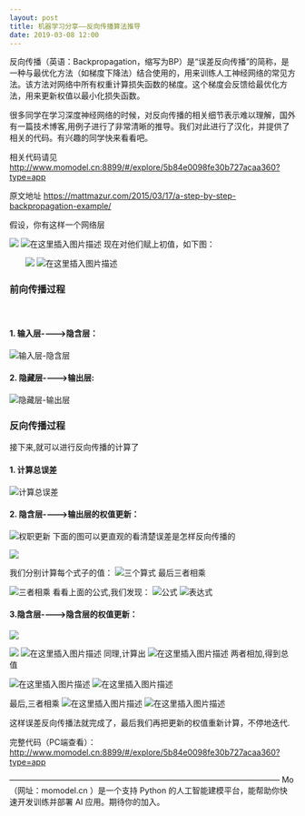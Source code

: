 ```yaml
---
layout: post
title: 机器学习分享——反向传播算法推导
date: 2019-03-08 12:00
---
```

反向传播（英语：Backpropagation，缩写为BP）是“误差反向传播”的简称，是一种与最优化方法（如梯度下降法）结合使用的，用来训练人工神经网络的常见方法。该方法对网络中所有权重计算损失函数的梯度。这个梯度会反馈给最优化方法，用来更新权值以最小化损失函数。

很多同学在学习深度神经网络的时候，对反向传播的相关细节表示难以理解，国外有一篇技术博客,用例子进行了非常清晰的推导。我们对此进行了汉化，并提供了相关的代码。有兴趣的同学快来看看吧。

相关代码请见 http://www.momodel.cn:8899/#/explore/5b84e0098fe30b727acaa360?type=app

原文地址 https://mattmazur.com/2015/03/17/a-step-by-step-backpropagation-example/

假设，你有这样一个网络层

![](https://ws2.sinaimg.cn/large/006tNc79ly1fz7i2ubhe7j30os0jsmyb.jpg)
![在这里插入图片描述](https://img-blog.csdnimg.cn/20190121185510997.png)
现在对他们赋上初值，如下图：

　　![](https://ws3.sinaimg.cn/large/006tNc79ly1fz7hd0r22lj30q40kgdh9.jpg)
![在这里插入图片描述](https://img-blog.csdnimg.cn/20190121185715879.png?x-oss-process=image/watermark,type_ZmFuZ3poZW5naGVpdGk,shadow_10,text_aHR0cHM6Ly9ibG9nLmNzZG4ubmV0L3dlaXhpbl80NDAxNTkwNw==,size_16,color_FFFFFF,t_70)
　　
　　
### 前向传播过程
　　
#### 1. 输入层---->隐含层：

![输入层-隐含层](https://img-blog.csdnimg.cn/2019012117165129.png?x-oss-process=image/watermark,type_ZmFuZ3poZW5naGVpdGk,shadow_10,text_aHR0cHM6Ly9ibG9nLmNzZG4ubmV0L3dlaXhpbl80NDAxNTkwNw==,size_16,color_FFFFFF,t_70)


#### 2. 隐藏层---->输出层:

![隐藏层-输出层](https://img-blog.csdnimg.cn/20190121171744947.png?x-oss-process=image/watermark,type_ZmFuZ3poZW5naGVpdGk,shadow_10,text_aHR0cHM6Ly9ibG9nLmNzZG4ubmV0L3dlaXhpbl80NDAxNTkwNw==,size_16,color_FFFFFF,t_70)

### 反向传播过程

接下来,就可以进行反向传播的计算了

#### 1. 计算总误差
![计算总误差](https://img-blog.csdnimg.cn/20190121172104856.png?x-oss-process=image/watermark,type_ZmFuZ3poZW5naGVpdGk,shadow_10,text_aHR0cHM6Ly9ibG9nLmNzZG4ubmV0L3dlaXhpbl80NDAxNTkwNw==,size_16,color_FFFFFF,t_70)


#### 2. 隐含层---->输出层的权值更新：
![权职更新](https://img-blog.csdnimg.cn/2019012117224878.png?x-oss-process=image/watermark,type_ZmFuZ3poZW5naGVpdGk,shadow_10,text_aHR0cHM6Ly9ibG9nLmNzZG4ubmV0L3dlaXhpbl80NDAxNTkwNw==,size_16,color_FFFFFF,t_70)
下面的图可以更直观的看清楚误差是怎样反向传播的

![](https://ws1.sinaimg.cn/large/006tNc79ly1fz7hnr30ccj30t80e8q3y.jpg)

我们分别计算每个式子的值：
![三个算式](https://img-blog.csdnimg.cn/20190121172439290.png?x-oss-process=image/watermark,type_ZmFuZ3poZW5naGVpdGk,shadow_10,text_aHR0cHM6Ly9ibG9nLmNzZG4ubmV0L3dlaXhpbl80NDAxNTkwNw==,size_16,color_FFFFFF,t_70)
最后三者相乘

![三者相乘](https://img-blog.csdnimg.cn/20190121184028433.png)
看看上面的公式,我们发现：
![公式](https://img-blog.csdnimg.cn/20190121184113143.png)
![表达式](https://img-blog.csdnimg.cn/20190121184200433.png?x-oss-process=image/watermark,type_ZmFuZ3poZW5naGVpdGk,shadow_10,text_aHR0cHM6Ly9ibG9nLmNzZG4ubmV0L3dlaXhpbl80NDAxNTkwNw==,size_16,color_FFFFFF,t_70)
#### 3.隐含层---->隐含层的权值更新：
![](https://img-blog.csdnimg.cn/2019012118434112.png?x-oss-process=image/watermark,type_ZmFuZ3poZW5naGVpdGk,shadow_10,text_aHR0cHM6Ly9ibG9nLmNzZG4ubmV0L3dlaXhpbl80NDAxNTkwNw==,size_16,color_FFFFFF,t_70)

![](https://ws1.sinaimg.cn/large/006tNc79ly1fz7hucfxlij30sc0neq4n.jpg)
![在这里插入图片描述](https://img-blog.csdnimg.cn/20190121184443446.png?x-oss-process=image/watermark,type_ZmFuZ3poZW5naGVpdGk,shadow_10,text_aHR0cHM6Ly9ibG9nLmNzZG4ubmV0L3dlaXhpbl80NDAxNTkwNw==,size_16,color_FFFFFF,t_70)
同理,计算出
![在这里插入图片描述](https://img-blog.csdnimg.cn/20190121184650210.png)
两者相加,得到总值


![在这里插入图片描述](https://img-blog.csdnimg.cn/20190121184827115.png)
![在这里插入图片描述](https://img-blog.csdnimg.cn/20190121185210557.png?x-oss-process=image/watermark,type_ZmFuZ3poZW5naGVpdGk,shadow_10,text_aHR0cHM6Ly9ibG9nLmNzZG4ubmV0L3dlaXhpbl80NDAxNTkwNw==,size_16,color_FFFFFF,t_70)

最后,三者相乘 
![在这里插入图片描述](https://img-blog.csdnimg.cn/20190121185323926.png?x-oss-process=image/watermark,type_ZmFuZ3poZW5naGVpdGk,shadow_10,text_aHR0cHM6Ly9ibG9nLmNzZG4ubmV0L3dlaXhpbl80NDAxNTkwNw==,size_16,color_FFFFFF,t_70)
![在这里插入图片描述](https://img-blog.csdnimg.cn/20190121185411244.png?x-oss-process=image/watermark,type_ZmFuZ3poZW5naGVpdGk,shadow_10,text_aHR0cHM6Ly9ibG9nLmNzZG4ubmV0L3dlaXhpbl80NDAxNTkwNw==,size_16,color_FFFFFF,t_70)

这样误差反向传播法就完成了，最后我们再把更新的权值重新计算，不停地迭代.

完整代码（PC端查看）： http://www.momodel.cn:8899/#/explore/5b84e0098fe30b727acaa360?type=app

——————————————————————————————————
Mo （网址：momodel.cn ）是一个支持 Python 的人工智能建模平台，能帮助你快速开发训练并部署 AI 应用。期待你的加入。

